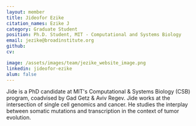 ```yaml
---
layout: member
title: Jideofor Ezike
citation_names: Ezike J
category: Graduate Student
position: Ph.D. Student, MIT - Computational and Systems Biology
email: jezike@broadinstitute.org
github: 
cv:

image: /assets/images/team/jezike_website_image.png
linkedin: jideofor-ezike
alum: false
---
```


Jide is a PhD candidate at MIT's Computational & Systems Biology (CSB) program, coadvised by Gad Getz & Aviv Regev. Jide works at the intersection of single cell genomics and cancer. He studies the interplay between somatic mutations and transcription in the context of tumor evolution. 

